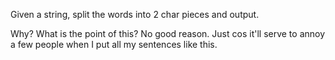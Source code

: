 Given a string, split the words into 2 char pieces and output.

Why? What is the point of this?
No good reason. Just cos it'll serve to annoy a few people when I put all my sentences like this.
